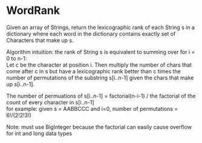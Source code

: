 # WordRank

Given an array of Strings, return the lexicographic rank of each String s in a dictionary where each word in the dictionary 
contains exactly set of Characters that make up s.

Algorithm intuition: the rank of String s is equivalent to summing over for i = 0 to n-1:  
Let c be the character at position i. Then multiply the number of chars that come after c in s but have a lexicographic rank
better than c times the number of permutations of the substring s[i..n-1] given the chars that make up s[i..n-1].  
  		
The number of permuations of s[i..n-1] = factorial(n-i-1) / the factorial of the count of every character in s[i..n-1]  
for example: given s = AABBCCC and i=0, number of permutations = 6!/(2!2!3!)  

Note: must use BigInteger because the factorial can easily cause overflow for int and long data types
